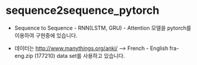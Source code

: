 # sequence2sequence_pytorch

- Sequence to Sequence - RNN(LSTM, GRU) - Attention 모델을 pytorch를 이용하여 구현중에 있습니다.

- 데이터는 http://www.manythings.org/anki/  --> French - English fra-eng.zip (177210) data set를 사용하고 있습니다.


